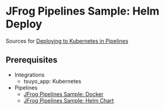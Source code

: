 # JFrog Pipelines Sample: Helm Deploy

Sources for [Deploying to Kubernetes in Pipelines](https://www.jfrog.com/confluence/display/JFROG/Deploying+to+Kubernetes+in+Pipelines)

## Prerequisites

- Integrations
  - tsuyo_app: Kubernetes
- Pipelines
  - [JFrog Pipelines Sample: Docker](https://github.com/tsuyo/jfrog-pipelines-sample--docker)
  - [JFrog Pipelines Sample: Helm Chart](https://github.com/tsuyo/jfrog-pipelines-sample--helm-chart)